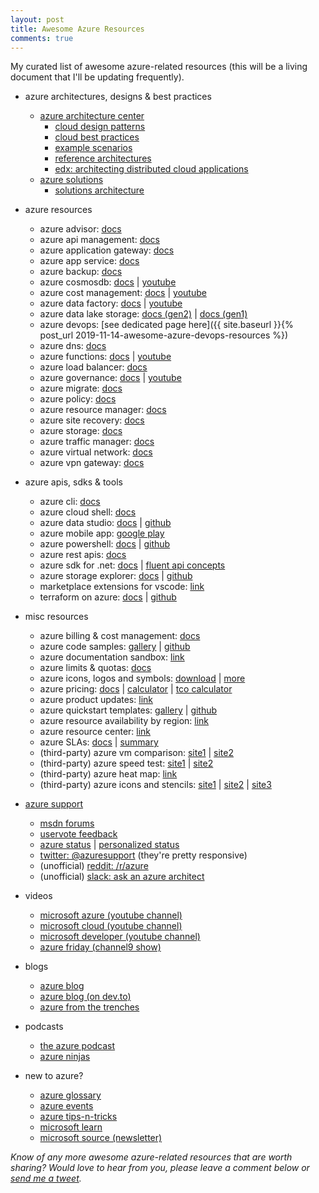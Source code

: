```yaml
---
layout: post
title: Awesome Azure Resources
comments: true
---
```

My curated list of awesome azure-related resources (this will be a living document that I'll be updating frequently).

* azure architectures, designs & best practices
  * [azure architecture center](https://docs.microsoft.com/en-us/azure/architecture/)
    * [cloud design patterns](https://docs.microsoft.com/en-us/azure/architecture/patterns/)
    * [cloud best practices](https://docs.microsoft.com/en-us/azure/architecture/best-practices/)
    * [example scenarios](https://docs.microsoft.com/en-us/azure/architecture/example-scenario/)
    * [reference architectures](https://docs.microsoft.com/en-us/azure/architecture/reference-architectures/)
    * [edx: architecting distributed cloud applications](https://www.edx.org/course/architecting-distributed-cloud-applications-2)
  * [azure solutions](https://azure.microsoft.com/en-in/solutions/)
    * [solutions architecture](https://azure.microsoft.com/en-in/solutions/architecture/)

* azure resources
  * azure advisor: [docs](https://docs.microsoft.com/en-in/azure/advisor/)
  * azure api management: [docs](https://docs.microsoft.com/en-us/azure/api-management/)
  * azure application gateway: [docs](https://docs.microsoft.com/en-us/azure/application-gateway/)
  * azure app service: [docs](https://docs.microsoft.com/en-us/azure/app-service/)
  * azure backup: [docs](https://docs.microsoft.com/en-in/azure/backup/)
  * azure cosmosdb: [docs](https://docs.microsoft.com/en-us/azure/cosmos-db/) \| [youtube](https://www.youtube.com/channel/UC9OJ32CzooNJNoP6_iIfxRw)
  * azure cost management: [docs](https://docs.microsoft.com/en-in/azure/cost-management/) \| [youtube](https://www.youtube.com/c/AzureCostManagement)
  * azure data factory: [docs](https://docs.microsoft.com/en-us/azure/data-factory/) \| [youtube](https://www.youtube.com/channel/UC2S0k7NeLcEm5_IhHUwpN0g)
  * azure data lake storage: [docs (gen2)](https://docs.microsoft.com/en-us/azure/storage/blobs/data-lake-storage-introduction) \| [docs (gen1)](https://docs.microsoft.com/en-us/azure/data-lake-store/)
  * azure devops: [see dedicated page here]({{ site.baseurl }}{% post_url 2019-11-14-awesome-azure-devops-resources %})
  * azure dns: [docs](https://docs.microsoft.com/en-us/azure/dns/)
  * azure functions: [docs](https://docs.microsoft.com/en-us/azure/azure-functions/) \| [youtube](https://www.youtube.com/channel/UCtUYj6As_XFkOooUFnsJbYg)
  * azure load balancer: [docs](https://docs.microsoft.com/en-us/azure/load-balancer/)
  * azure governance: [docs](https://docs.microsoft.com/en-us/azure/governance/) \| [youtube](https://www.youtube.com/channel/UCZZ3-oMrVI5ssheMzaWC4uQ)
  * azure migrate: [docs](https://docs.microsoft.com/en-us/azure/migrate/)
  * azure policy: [docs](https://docs.microsoft.com/en-us/azure/governance/policy/)
  * azure resource manager: [docs](https://docs.microsoft.com/en-us/azure/azure-resource-manager/)
  * azure site recovery: [docs](https://docs.microsoft.com/en-us/azure/site-recovery/)
  * azure storage: [docs](https://docs.microsoft.com/en-us/azure/storage/)
  * azure traffic manager: [docs](https://docs.microsoft.com/en-us/azure/traffic-manager/)
  * azure virtual network: [docs](https://docs.microsoft.com/en-us/azure/virtual-network/)
  * azure vpn gateway: [docs](https://docs.microsoft.com/en-us/azure/vpn-gateway/)

* azure apis, sdks & tools
  * azure cli: [docs](https://docs.microsoft.com/en-us/cli/azure/)
  * azure cloud shell: [docs](https://docs.microsoft.com/en-us/azure/cloud-shell/overview)
  * azure data studio: [docs](https://docs.microsoft.com/en-in/sql/azure-data-studio/what-is?view=sql-server-2017) \| [github](https://github.com/microsoft/azuredatastudio)
  * azure mobile app: [google play](https://play.google.com/store/apps/details?id=com.microsoft.azure&hl=en)
  * azure powershell: [docs](https://docs.microsoft.com/en-us/powershell/azure/) \| [github](https://github.com/Azure/azure-powershell)
  * azure rest apis: [docs](https://docs.microsoft.com/en-us/rest/api/?view=Azure)
  * azure sdk for .net: [docs](https://docs.microsoft.com/en-us/dotnet/api/overview/azure) \| [fluent api concepts](https://docs.microsoft.com/en-us/dotnet/azure/dotnet-sdk-azure-concepts)
  * azure storage explorer: [docs](https://azure.microsoft.com/en-us/features/storage-explorer/) \| [github](https://github.com/Microsoft/AzureStorageExplorer)
  * marketplace extensions for vscode: [link](https://marketplace.visualstudio.com/search?term=azure&target=VSCode&category=All%20categories&sortBy=Relevance)
  * terraform on azure: [docs](https://docs.microsoft.com/en-us/azure/terraform/) \| [github](https://github.com/terraform-providers/terraform-provider-azurerm)

* misc resources
  * azure billing & cost management: [docs](https://docs.microsoft.com/en-us/azure/billing/)
  * azure code samples: [gallery](https://azure.microsoft.com/en-us/resources/samples/?sort=0) \| [github](https://github.com/Azure-Samples)
  * azure documentation sandbox: [link](https://docs.microsoft.com/en-us/sandbox/)
  * azure limits & quotas: [docs](https://docs.microsoft.com/en-us/azure/azure-subscription-service-limits?toc=%2fazure%2fguides%2fdeveloper%2ftoc.json)
  * azure icons, logos and symbols: [download](https://www.microsoft.com/en-in/download/details.aspx?id=41937) \| [more](https://azure.microsoft.com/en-us/patterns/styles/glyphs-icons/)
  * azure pricing: [docs](https://azure.microsoft.com/en-us/pricing/) \| [calculator](https://azure.microsoft.com/en-us/pricing/calculator/) \| [tco calculator](https://azure.microsoft.com/en-us/pricing/tco/calculator/)
  * azure product updates: [link](https://azure.microsoft.com/en-us/updates/)
  * azure quickstart templates: [gallery](https://azure.microsoft.com/en-us/resources/templates/) \| [github](https://github.com/Azure/azure-quickstart-templates)
  * azure resource availability by region: [link](https://azure.microsoft.com/en-us/global-infrastructure/services/)
  * azure resource center: [link](https://azure.microsoft.com/en-us/resources/)
  * azure SLAs: [docs](https://azure.microsoft.com/en-us/support/legal/sla/) \| [summary](https://azure.microsoft.com/en-us/support/legal/sla/summary/)
  * (third-party) azure vm comparison: [site1](https://azureprice.net/) \| [site2](https://www.vmchooser.com/)
  * (third-party) azure speed test: [site1](http://www.azurespeed.com/) \| [site2](https://azurespeedtest.azurewebsites.net/)
  * (third-party) azure heat map: [link](https://azurecharts.com/)
  * (third-party) azure icons and stencils: [site1](https://github.com/David-Summers/Azure-Design) \| [site2](https://code.benco.io/icon-collection/azure-patterns/) \| [site3](https://github.com/sandroasp/Microsoft-Integration-and-Azure-Stencils-Pack-for-Visio)

* [azure support](https://azure.microsoft.com/en-us/support/community/)
  * [msdn forums](https://social.msdn.microsoft.com/Forums/en-US/home?category=windowsazureplatform)
  * [uservote feedback](https://feedback.azure.com/)
  * [azure status](https://azure.microsoft.com/en-us/status/) \| [personalized status](https://portal.azure.com/#blade/Microsoft_Azure_Health/AzureHealthBrowseBlade)
  * [twitter: @azuresupport](https://twitter.com/azuresupport) (they're pretty responsive)
  * (unofficial) [reddit: /r/azure](https://www.reddit.com/r/azure)
  * (unofficial) [slack: ask an azure architect](https://aka.ms/join-ask-azure)

* videos
  * [microsoft azure (youtube channel)](https://www.youtube.com/channel/UC0m-80FnNY2Qb7obvTL_2fA)
  * [microsoft cloud (youtube channel)](https://www.youtube.com/channel/UCSgzRJMqIiCNtoM6Q7Q9Lqw)
  * [microsoft developer (youtube channel)](https://www.youtube.com/channel/UCsMica-v34Irf9KVTh6xx-g)
  * [azure friday (channel9 show)](https://channel9.msdn.com/Shows/Azure-Friday)

* blogs
  * [azure blog](https://azure.microsoft.com/en-us/blog/)
  * [azure blog (on dev.to)](https://dev.to/azure)
  * [azure from the trenches](https://www.azurefromthetrenches.com/)

* podcasts
  * [the azure podcast](http://azpodcast.azurewebsites.net/)
  * [azure ninjas](https://www.azureninjas.cloud/)

* new to azure?
  * [azure glossary](https://docs.microsoft.com/en-us/azure/azure-glossary-cloud-terminology)
  * [azure events](https://azure.microsoft.com/en-us/community/events/)
  * [azure tips-n-tricks](http://azuredev.tips/)
  * [microsoft learn](https://docs.microsoft.com/en-us/learn/browse/?products=azure)
  * [microsoft source (newsletter)](https://azure.microsoft.com/en-us/resources/join-the-azure-developer-community/)

_Know of any more awesome azure-related resources that are worth sharing? Would love to hear from you, please leave a comment below or [send me a tweet]({{site.author.twitter}})._
